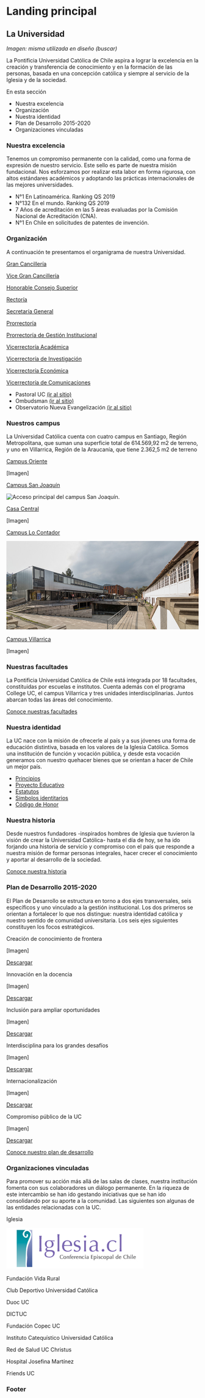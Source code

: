 # Landing principal

## La Universidad

_Imagen: misma utilizada en diseño \(buscar\)_

La Pontificia Universidad Católica de Chile aspira a lograr la excelencia en la creación y transferencia de conocimiento y en la formación de las personas, basada en una concepción católica y siempre al servicio de la Iglesia y de la sociedad.

En esta sección

* Nuestra excelencia
* Organización
* Nuestra identidad
* Plan de Desarrollo 2015-2020
* Organizaciones vinculadas

### Nuestra excelencia

Tenemos un compromiso permanente con la calidad, como una forma de expresión de nuestro servicio. Este sello es parte de nuestra misión fundacional. Nos esforzamos por realizar esta labor en forma rigurosa, con altos estándares académicos y adoptando las prácticas internacionales de las mejores universidades.

* N°1 En Latinoamérica. Ranking QS 2019
* N°132 En el mundo. Ranking QS 2019
* 7 Años de acreditación en las 5 áreas evaluadas por la Comisión Nacional de Acreditación \(CNA\).
* N°1 En Chile en solicitudes de patentes de invención.

### Organización

A continuación te presentamos el organigrama de nuestra Universidad.

[Gran Cancillería](organizacion/gran-cancilleria/)

[Vice Gran Cancillería](organizacion/vice-gran-cancilleria/)

[Honorable Consejo Superior](organizacion/honorable-consejo-superior.md)

[Rectoría](organizacion/rectoria/)

[Secretaría General](organizacion/secretaria-general/)

[Prorrectoría](organizacion/prorrectoria/)

[Prorrectoría de Gestión Institucional](organizacion/prorrectoria-de-gestion-institucional/)

[Vicerrectoría Académica](organizacion/vicerrectoria-academica/)

[Vicerrectoría de Investigación](organizacion/vicerrectoria-de-investigacion/)

[Vicerrectoría Económica](organizacion/vicerrectoria-economica/)

[Vicerrectoría de Comunicaciones](organizacion/vicerrectoria-de-comunicaciones/)



* Pastoral UC [\(ir al sitio\)](http://pastoral.uc.cl)
* Ombudsman [\(ir al sitio\)](http://ombudsman.uc.cl/)
* Observatorio Nueva Evangelización [\(ir al sitio\)](http://observatorionuevaevangelizacion.uc.cl/)

### Nuestros campus

La Universidad Católica cuenta con cuatro campus en Santiago, Región Metropolitana, que suman una superficie total de 614.569,92 m2 de terreno, y uno en Villarrica, Región de la Araucanía, que tiene 2.362,5 m2 de terreno

[Campus Oriente](campus/campus-oriente.md)

\[Imagen\]

[Campus San Joaquín](campus/campus-san-joaquin.md)

![Acceso principal del campus San Joaqu&#xED;n.](../.gitbook/assets/sanjoaquin4.JPG)

[Casa Central](campus/campus-casa-central.md)

\[Imagen\]

[Campus Lo Contador](campus/campus-lo-contador.md)

![Vista desde uno de los accesos del campus Lo Contador.](../.gitbook/assets/lo_contador_.jpg)

[Campus Villarrica](campus/campus-villarrica.md)

\[Imagen\]

### Nuestras facultades

La Pontificia Universidad Católica de Chile está integrada por 18 facultades, constituidas por escuelas e institutos. Cuenta además con el programa College UC, el campus Villarrica y tres unidades interdisciplinarias. Juntos abarcan todas las áreas del conocimiento.

[Conoce nuestras facultades](../facultades-escuelas-e-institutos/listado-de-facultades.md)

### Nuestra identidad

La UC nace con la misión de ofrecerle al país y a sus jóvenes una forma de educación distintiva, basada en los valores de la Iglesia Católica. Somos una institución de función y vocación pública, y desde esta vocación generamos con nuestro quehacer bienes que se orientan a hacer de Chile un mejor país.

* [Principios](http://secretariageneral.uc.cl/documento/normas-generales/113-declaracion-de-principios/file)
* [Proyecto Educativo](http://admisionyregistros.uc.cl/alumnos/programas-estudio/proyecto-educativo-2)
* [Estatutos](http://secretariageneral.uc.cl/documento/normas-generales/111-estatutos-generales/file)
* [Símbolos identitarios](simbolos-identitarios.md)
* [Código de Honor](codigo-de-honor.md)

### Nuestra historia

Desde nuestros fundadores -inspirados hombres de Iglesia que tuvieron la visión de crear la Universidad Católica- hasta el día de hoy, se ha ido forjando una historia de servicio y compromiso con el país que responde a nuestra misión de formar personas integrales, hacer crecer el conocimiento y aportar al desarrollo de la sociedad.

[Conoce nuestra historia](historia.md)

### Plan de Desarrollo 2015-2020

El Plan de Desarrollo se estructura en torno a dos ejes transversales, seis específicos y uno vinculado a la gestión institucional. Los dos primeros se orientan a fortalecer lo que nos distingue: nuestra identidad católica y nuestro sentido de comunidad universitaria. Los seis ejes siguientes constituyen los focos estratégicos.

Creación de conocimiento de frontera

\[Imagen\]

[Descargar](https://www.uc.cl/images/stories/Plan_de_desarrollo_2015_2020/Conocimiento_de_frontera.pdf)

Innovación en la docencia

\[Imagen\]

[Descargar](https://www.uc.cl/images/stories/Plan_de_desarrollo_2015_2020/Innovacion_docencia.pdf)

Inclusión para ampliar oportunidades

\[Imagen\]

[Descargar](https://www.uc.cl/images/stories/Plan_de_desarrollo_2015_2020/Interdisciplina.pdf)

Interdisciplina para los grandes desafíos

\[Imagen\]

[Descargar](https://www.uc.cl/images/stories/Plan_de_desarrollo_2015_2020/Interdisciplina.pdf)

Internacionalización 

\[Imagen\]

[Descargar](https://www.uc.cl/images/stories/Plan_de_desarrollo_2015_2020/Internacionalizacion.pdf)

Compromiso público de la UC

\[Imagen\]

[Descargar](https://www.uc.cl/images/stories/Plan_de_desarrollo_2015_2020/Compromiso_publico.pdf)

[Conoce nuestro plan de desarrollo](plan-de-desarrollo.md)

### Organizaciones vinculadas

Para promover su acción más allá de las salas de clases, nuestra institución fomenta con sus colaboradores un diálogo permanente. En la riqueza de este intercambio se han ido gestando iniciativas que se han ido consolidando por su aporte a la comunidad. Las siguientes son algunas de las entidades relacionadas con la UC.

Iglesia

![Logo de Iglesia.](../.gitbook/assets/logo_iglesia.jpg)

Fundación Vida Rural

Club Deportivo Universidad Católica

Duoc UC

DICTUC

Fundación Copec UC

Instituto Catequístico Universidad Católica

Red de Salud UC Christus

Hospital Josefina Martínez

Friends UC

### Footer







